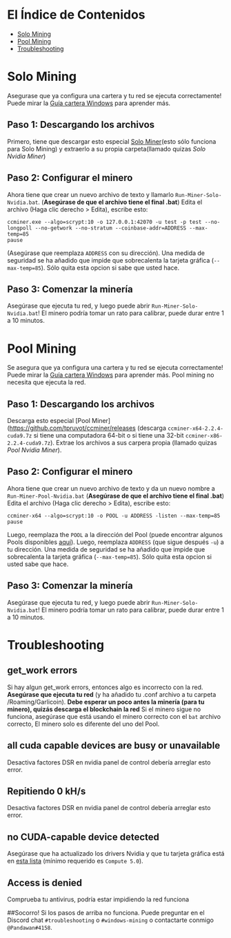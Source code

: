 # El Índice de Contenidos
- [Solo Mining](#solo-mining)
- [Pool Mining](#pool-mining)
- [Troubleshooting](#troubleshooting)

# Solo Mining
Asegurase que ya configura una cartera y tu red se ejecuta correctamente!
Puede mirar la [Guía cartera Windows](wallet-win.html) para aprender más.

## Paso 1: Descargando los archivos
Primero, tiene que descargar esto especial [Solo Miner](https://cryptomining-blog.com/wp-content/download/ccminer-1.7.6-r10-neoscrypt.zip)(esto sólo funciona para Solo Mining) y extraerlo a su propia carpeta(llamado quizas *Solo Nvidia Miner*)

## Paso 2: Configurar el minero
Ahora tiene que crear un nuevo archivo de texto y llamarlo `Run-Miner-Solo-Nvidia.bat`. (**Asegúrase de que el archivo tiene el final .bat**)
Edita el archivo (Haga clic derecho > Edita), escribe esto:
```
ccminer.exe --algo=scrypt:10 -o 127.0.0.1:42070 -u test -p test --no-longpoll --no-getwork --no-stratum --coinbase-addr=ADDRESS --max-temp=85
pause  
```
(Asegúrase que reemplaza `ADDRESS` con su dirección). Una medida de seguridad se ha añadido que impide que sobrecalenta la tarjeta gráfica  (`--max-temp=85`). Sólo quita esta opcion si sabe que usted hace.

## Paso 3: Comenzar la minería
Asegúrase que ejecuta tu red, y luego puede abrir `Run-Miner-Solo-Nvidia.bat`! 
El minero podría tomar un rato para calibrar, puede durar entre 1 a 10 minutos.

# Pool Mining
Se asegura que ya configura una cartera y tu red se ejecuta correctamente!
Puede mirar la [Guía cartera Windows](wallet-win.html) para aprender más.
Pool mining no necesita que ejecuta la red.

## Paso 1: Descargando los archivos
Descarga esto especial [Pool Miner](https://github.com/tpruvot/ccminer/releases (descarga `ccminer-x64-2.2.4-cuda9.7z` si tiene una computadora 64-bit o si tiene una 32-bit `ccminer-x86-2.2.4-cuda9.7z`). Extrae los archivos a sus carpera propia (llamado quizas *Pool Nvidia Miner*).

## Paso 2: Configurar el minero
Ahora tiene que crear un nuevo archivo de texto y da un nuevo nombre a `Run-Miner-Pool-Nvidia.bat` (**Asegúrase de que el archivo tiene el final .bat**)
Edita el archivo (Haga clic derecho > Edita), escribe esto:
```
ccminer-x64 --algo=scrypt:10 -o POOL -u ADDRESS -listen --max-temp=85
pause
```
Luego, reemplaza the `POOL` a la dirección del Pool (puede encontrar algunos Pools disponibles [aquí](pool-mining.html#main-net)).
Luego, reemplaza `ADDRESS` (que sigue después `-u`) a tu dirección.
Una medida de seguridad se ha añadido que impide que sobrecalenta la tarjeta gráfica  (`--max-temp=85`). Sólo quita esta opcion si usted sabe que hace.

## Paso 3: Comenzar la minería
Asegúrase que ejecuta tu red, y luego puede abrir `Run-Miner-Solo-Nvidia.bat`! 
El minero podría tomar un rato para calibrar, puede durar entre 1 a 10 minutos.

# Troubleshooting
## get_work errors
Si hay algun get_work errors, entonces algo es incorrecto con la red. **Asegúrase que ejecuta tu red** (y ha añadido tu .conf archivo a tu carpeta /Roaming/Garlicoin).
**Debe esperar un poco antes la minería (para tu minero), quizás descarga el blockchain la red** 
Si el minero sigue no funciona, asegúrase que está usando el minero correcto con el `bat` archivo correcto, El minero solo es diferente del uno del Pool. 

## all cuda capable devices are busy or unavailable
Desactiva factores DSR en nvidia panel de control debería arreglar esto error.

## Repitiendo 0 kH/s
Desactiva factores DSR en nvidia panel de control debería arreglar esto error.

## no CUDA-capable device detected
Asegúrase que ha actualizado los drivers Nvidia y que tu tarjeta gráfica está en [esta lista](https://developer.nvidia.com/cuda-gpus) (mínimo requerido es `Compute 5.0`).

## Access is denied
Comprueba tu antivirus, podría estar impidiendo la red funciona

##Socorro!
Si los pasos de arriba no funciona. Puede preguntar en el Discord chat `#troubleshooting` o `#windows-mining` o contactarte conmigo `@Pandawan#4158`.
